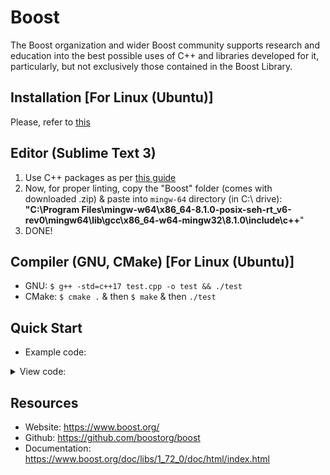 # Boost
The Boost organization and wider Boost community supports research and education into the best possible uses of C++ and libraries developed for it, particularly, but not exclusively those contained in the Boost Library.

## Installation [For Linux (Ubuntu)]
Please, refer to [this](https://github.com/abhi3700/My_Learning-Cpp/blob/master/README.md#using-boost-library-or-custom-library-via-mingw-64)

## Editor (Sublime Text 3)
1. Use C++ packages as per [this guide](https://github.com/abhi3700/My_Learning-Cpp/blob/master/README.md#sublime-text-3-recommended-editor)
1. Now, for proper linting, copy the "Boost" folder (comes with downloaded .zip) & paste into `mingw-64` directory (in C:\ drive): __"C:\Program Files\mingw-w64\x86_64-8.1.0-posix-seh-rt_v6-rev0\mingw64\lib\gcc\x86_64-w64-mingw32\8.1.0\include\c++__" 
1. DONE!

## Compiler (GNU, CMake) [For Linux (Ubuntu)]
* GNU: `$ g++ -std=c++17 test.cpp -o test && ./test`
* CMake: `$ cmake .` & then `$ make` & then `./test`

## Quick Start
* Example code:

<details>
	<summary>View code:</summary>

```cpp
#include <iostream>
#include <boost/algorithm/string.hpp>
#include <typeinfo>

using std::string;
using boost::algorithm::trim;
using boost::algorithm::trim_copy;


int main()
{
	string s1 = "	Welcome to the boost		";
	string s2 = s1;
	string s3 = "   C++ is actually simple, but made complex to support everything";
	
	trim(s2);	// trimming only the string s2

	string new_string = trim_copy(s3);	// trimming s3 & store the modified copy in new string.


	// print the final strings
	std::cout << s1 << std::endl;
	std::cout << s2 << std::endl;
	std::cout << s3 << std::endl;
	std::cout << new_string << std::endl;

	return 0;  
}
```
</details>

## Resources
* Website: https://www.boost.org/
* Github: https://github.com/boostorg/boost
* Documentation: https://www.boost.org/doc/libs/1_72_0/doc/html/index.html
